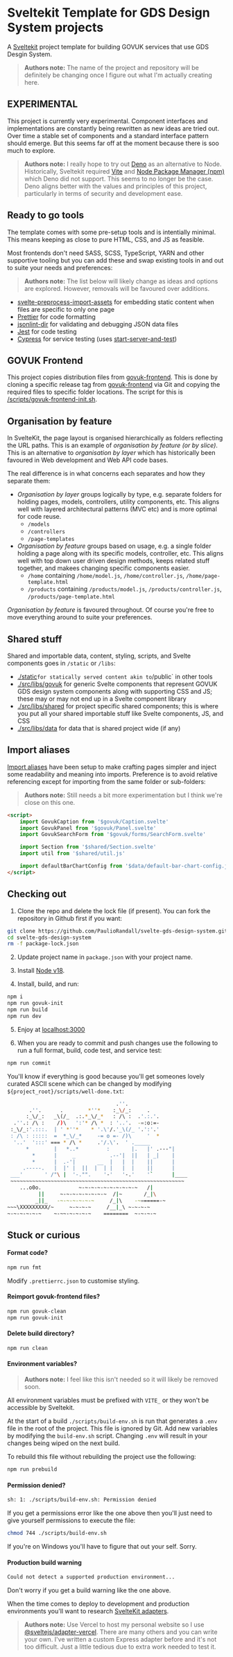 # Sveltekit Template for GDS Design System projects

A [Sveltekit](https://kit.svelte.dev/) project template for building GOVUK services that use GDS Desgin System.

> **Authors note:** The name of the project and repository will be definitely be changing once I figure out what I'm actually creating here.

## EXPERIMENTAL

This project is currently very experimental. Component interfaces and implementations are constantly being rewritten as new ideas are tried out. Over time a stable set of components and a standard interface pattern should emerge. But this seems far off at the moment because there is soo much to explore.

> **Authors note:** I really hope to try out [Deno](https://deno.land/) as an alternative to Node. Historically, Sveltekit required [Vite](https://vitejs.dev/) and [Node Package Manager (npm)](https://www.npmjs.com/) which Deno did not support. This seems to no longer be the case. Deno aligns better with the values and principles of this project, particularly in terms of security and development ease.

## Ready to go tools

The template comes with some pre-setup tools and is intentially minimal. This means keeping as close to pure HTML, CSS, and JS as feasible.

Most frontends don't need SASS, SCSS, TypeScript, YARN and other supportive tooling but you can add these and swap existing tools in and out to suite your needs and preferences:

> **Authors note:** The list below will likely change as ideas and options are explored. However, removals will be favoured over additions.

- [svelte-preprocess-import-assets](https://www.npmjs.com/package/svelte-preprocess-import-assets) for embedding static content when files are specific to only one page
- [Prettier](https://prettier.io/) for code formatting
- [jsonlint-dir](https://www.npmjs.com/package/jsonlint-dir) for validating and debugging JSON data files
- [Jest](https://jestjs.io/) for code testing
- [Cypress](https://www.cypress.io/) for service testing (uses [start-server-and-test](https://www.npmjs.com/package/start-server-and-test/v/1.11.7))

## GOVUK Frontend

This project copies distribution files from [govuk-frontend](https://github.com/alphagov/govuk-frontend). This is done by cloning a specific release tag from [govuk-frontend](https://github.com/alphagov/govuk-frontend) via Git and copying the required files to specific folder locations. The script for this is [/scripts/govuk-frontend-init.sh](/scripts/govuk-frontend-init.sh).

## Organisation by feature

In SvelteKit, the page layout is organised hierarchically as folders reflecting the URL paths. This is an example of _organisation by feature (or by slice)_. This is an alternative to _organisation by layer_ which has historically been favoured in Web development and Web API code bases.

The real difference is in what concerns each separates and how they separate them:

- _Organisation by layer_ groups logically by type, e.g. separate folders for holding pages, models, controllers, utility components, etc. This aligns well with layered architectural patterns (MVC etc) and is more optimal for code reuse.
  - `/models`
  - `/controllers`
  - `/page-templates`
- _Organisation by feature_ groups based on usage, e.g. a single folder holding a page along with its specific models, controller, etc. This aligns well with top down user driven design methods, keeps related stuff together, and makees changing specific components easier.
  - `/home` containing `/home/model.js`, `/home/controller.js`, `/home/page-template.html`
  - `/products` containing `/products/model.js`, `/products/controller.js`, `/products/page-template.html`

_Organisation by feature_ is favoured throughout. Of course you're free to move everything around to suite your preferences.

## Shared stuff

Shared and importable data, content, styling, scripts, and Svelte components goes in `/static` or `/libs`:

- [./static](/static)`for statically served content akin to`/public` in other tools
- [./src/libs/govuk](./src/libs/govuk) for generic Svelte components that represent GOVUK GDS design system components along with supporting CSS and JS; these may or may not end up in a Svelte component library
- [./src/libs/shared](./src/libs/shared) for project specific shared components; this is where you put all your shared importable stuff like Svelte components, JS, and CSS
- [./src/libs/data](./src/libs/data) for data that is shared project wide (if any)

## Import aliases

[Import aliases](/svelte.config.js) have been setup to make crafting pages simpler and inject some readability and meaning into imports. Preference is to avoid relative referencing except for importing from the same folder or sub-folders:

> **Authors note:** Still needs a bit more experimentation but I think we're close on this one.

```html
<script>
	import GovukCaption from '$govuk/Caption.svelte'
	import GovukPanel from '$govuk/Panel.svelte'
	import GovukSearchForm from '$govuk/forms/SearchForm.svelte'

	import Section from '$shared/Section.svelte'
	import util from '$shared/util.js'

	import defaultBarChartConfig from '$data/default-bar-chart-config.json'
</script>
```

## Checking out

1. Clone the repo and delete the lock file (if present). You can fork the repository in Github first if you want:

```bash
git clone https://github.com/PaulioRandall/svelte-gds-design-system.git
cd svelte-gds-design-system
rm -f package-lock.json
```

2. Update project name in `package.json` with your project name.

3. Install [Node v18](https://nodejs.org/en/download/).

4. Install, build, and run:

```bash
npm i
npm run govuk-init
npm run build
npm run dev
```

5. Enjoy at [localhost:3000](http://localhost:3000)

6. When you are ready to commit and push changes use the following to run a full format, build, code test, and service test:

```bash
npm run commit
```

You'll know if everything is good because you'll get someones lovely curated ASCII scene which can be changed by modifying `${project_root}/scripts/well-done.txt`:

```bash
                                   .''.
       .''.      .        *''*    :_\/_:     .
      :_\/_:   _\(/_  .:.*_\/_*   : /\ :  .'.:.'.
  .''.: /\ :    /)\   ':'* /\ *  : '..'.  -=:o:=-
 :_\/_:'.:::.  | ' *''*    * '.\'/.'_\(/_ '.':'.'
 : /\ : :::::  =  *_\/_*     -= o =- /)\     '  *
  '..'  ':::' === * /\ *     .'/.\'.  ' ._____
      *        |   *..*         :       |.   |' .---"|
        *      |     _           .--'|  ||   | _|    |
        *      |  .-'|       __  |   |  |    ||      |
     .-----.   |  |' |  ||  |  | |   |  |    ||      |
 ___'       ' /"\ |  '-."".    '-'   '-.'    '`      |____
 ~~~~~~~~~~~~~~~~~~~~~~~~~~~~~~~~~~~~~~~~~~~~~~~~~~~~~~~~
    ...o0o.            ~-~-~-~-~-~-~-~-~-~   /|
          ||     ~-~-~-~-~-~-~-~  /|~       /_|\
         _||_   -~-~-~-~-~-~     /_|\    -~======-~
~~~\XXXXXXXXX/~     ~-~-~-~     /__|_\ ~-~-~-~
~-~-~-~-~-~    ~-~~-~-~-~-~    ========  ~-~-~-~

```

## Stuck or curious

#### Format code?

```bash
npm run fmt
```

Modify `.prettierrc.json` to customise styling.

#### Reimport govuk-frontend files?

```bash
npm run govuk-clean
npm run govuk-init
```

#### Delete build directory?

```bash
npm run clean
```

#### Environment variables?

> **Authors note:** I feel like this isn't needed so it will likely be removed soon.

All environment variables must be prefixed with `VITE_` or they won't be accessible by Sveltekit.

At the start of a build `./scripts/build-env.sh` is run that generates a `.env` file in the root of the project. This file is ignored by Git. Add new variables by modifying the `build-env.sh` script. Changing `.env` will result in your changes being wiped on the next build.

To rebuild this file without rebuilding the project use the following:

```bash
npm run prebuild
```

#### Permission denied?

```bash
sh: 1: ./scripts/build-env.sh: Permission denied
```

If you get a permissions error like the one above then you'll just need to give yourself permissions to execute the file:

```bash
chmod 744 ./scripts/build-env.sh
```

If you're on Windows you'll have to figure that out your self. Sorry.

#### Production build warning

```bash
Could not detect a supported production environment...
```

Don't worry if you get a build warning like the one above.

When the time comes to deploy to development and production environments you'll want to research [SvelteKit adapters](https://kit.svelte.dev/docs/adapters).

> **Authors note:** Use Vercel to host my personal website so I use [@sveltejs/adapter-vercel](https://www.npmjs.com/package/@sveltejs/adapter-vercel). There are many others and you can write your own. I've written a custom Express adapter before and it's not too difficult. Just a little tedious due to extra work needed to test it.
